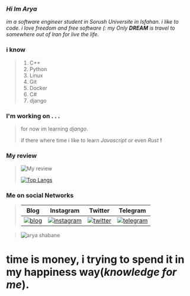 ### _Hi Im Arya_

_im a software engineer student in Sorush Universite in Isfahan. i like to code. i love freedom and free software (:
my Only __DREAM__ is travel to somewhere out of Iran for live the life._


### i know
> 1. C++
> 2. Python
> 3. Linux
> 4. Git
> 5. Docker
> 6. C#
> 7. django

### I'm working on . . .
>  for now im learning *django*.
> 
>  if there where time i like to learn _Javascript_ or even _Rust_ **!**

### My review
> ![My review](https://github-readme-stats.vercel.app/api?username=shabane&show_icons=true&count_private=true)
>
> [![Top Langs](https://github-readme-stats.vercel.app/api/top-langs/?username=shabane&layout=compact)](https://github.com/anuraghazra/github-readme-stats)


### Me on social Networks
> |Blog|Instagram|Twitter|Telegram|
> |:--:|:-------:|:-----:|:------:|
> |[![blog](https://s4.uupload.ir/files/icons8-google-sites-50_a03l.png)](https://virgool.io/@m_shabane)|[![instagram](https://s4.uupload.ir/files/icons8-instagram-50_orrv.png)](https://www.instagram.com/arya_shabane)|[![twitter](https://s4.uupload.ir/files/icons8-twitter-circled-50_8et8.png)](https://twitter.com/m_shabane)|[![telegram](https://s4.uupload.ir/files/icons8-telegram-app-50_6jzs.png)](https://t.me/bitorbit)|



> ![arya shabane](https://s4.uupload.ir/files/in-time_bc0u.jpg)
# time is money, i trying to spend it in my happiness way(_knowledge for me_).
